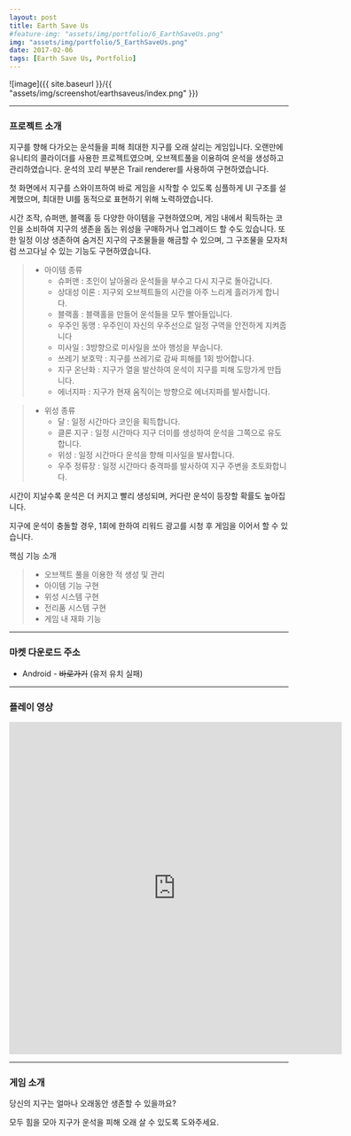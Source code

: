 ```yaml
---
layout: post
title: Earth Save Us
#feature-img: "assets/img/portfolio/6_EarthSaveUs.png"
img: "assets/img/portfolio/5_EarthSaveUs.png"
date: 2017-02-06
tags: [Earth Save Us, Portfolio]
---
```


![image]({{ site.baseurl }}/{{ "assets/img/screenshot/earthsaveus/index.png" }}) 

---

### 프로젝트 소개

지구를 향해 다가오는 운석들을 피해 최대한 지구를 오래 살리는 게임입니다. 오랜만에 유니티의 콜라이더를 사용한 프로젝트였으며, 오브젝트풀을 이용하여 운석을 생성하고 관리하였습니다. 운석의 꼬리 부분은 Trail renderer를 사용하여 구현하였습니다.

첫 화면에서 지구를 스와이프하여 바로 게임을 시작할 수 있도록 심플하게 UI 구조를 설계했으며, 최대한 UI를 동적으로 표현하기 위해 노력하였습니다. 

시간 조작, 슈퍼맨, 블랙홀 등 다양한 아이템을 구현하였으며, 게임 내에서 획득하는 코인을 소비하여 지구의 생존을 돕는 위성을 구매하거나 업그레이드 할 수도 있습니다. 또한 일정 이상 생존하여 숨겨진 지구의 구조물들을 해금할 수 있으며, 그 구조물을 모자처럼 쓰고다닐 수 있는 기능도 구현하였습니다.

>* 아이템 종류
>    * 슈퍼맨 : 초인이 날아올라 운석들을 부수고 다시 지구로 돌아갑니다.
>    * 상대성 이론 : 지구외 오브젝트들의 시간을 아주 느리게 흘러가게 합니다.
>    * 블랙홀 : 블랙홀을 만들어 운석들을 모두 빨아들입니다.
>    * 우주인 동맹 : 우주인이 자신의 우주선으로 일정 구역을 안전하게 지켜줍니다
>    * 미사일 : 3방향으로 미사일을 쏘아 행성을 부숩니다.
>    * 쓰레기 보호막 : 지구를 쓰레기로 감싸 피해를 1회 방어합니다.
>    * 지구 온난화 : 지구가 열을 발산하여 운석이 지구를 피해 도망가게 만듭니다.
>    * 에너지파 : 지구가 현재 움직이는 방향으로 에너지파를 발사합니다.

>* 위성 종류
>    * 달 : 일정 시간마다 코인을 획득합니다.
>    * 클론 지구 : 일정 시간마다 지구 더미를 생성하여 운석을 그쪽으로 유도합니다.
>    * 위성 : 일정 시간마다 운석을 향해 미사일을 발사합니다.
>    * 우주 정류장 : 일정 시간마다 충격파를 발사하여 지구 주변을 초토화합니다.


시간이 지날수록 운석은 더 커지고 빨리 생성되며, 커다란 운석이 등장할 확률도 높아집니다. 

지구에 운석이 충돌할 경우, 1회에 한하여 리워드 광고를 시청 후 게임을 이어서 할 수 있습니다.

핵심 기능 소개
> * 오브젝트 풀을 이용한 적 생성 및 관리
> * 아이템 기능 구현
> * 위성 시스템 구현
> * 전리품 시스템 구현
> * 게임 내 재화 기능
---

### 마켓 다운로드 주소

* Android - ~~바로가기~~ (유저 유치 실패)

---

### 플레이 영상
<center><iframe width="600" height="600" src="https://www.youtube.com/embed/oyWZTVfl7RQ" frameborder="0" allowfullscreen></iframe></center>

---

### 게임 소개
당신의 지구는 얼마나 오래동안 생존할 수 있을까요?

모두 힘을 모아 지구가 운석을 피해 오래 살 수 있도록 도와주세요.

